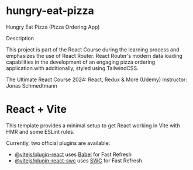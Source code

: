 # hungry-eat-pizza

Hungry Eat Pizza (Pizza Ordering App)

Description

This project is part of the React Course during the learning process and emphasizes the use of React Router.
React Router's modern data loading capabilities in the development of an engaging pizza ordering application.with additionally, styled using TailwindCSS.


The Ultimate React Course 2024: React, Redux & More (Udemy)
Instructor: Jonas Schmedtmann

# React + Vite

This template provides a minimal setup to get React working in Vite with HMR and some ESLint rules.

Currently, two official plugins are available:

- [@vitejs/plugin-react](https://github.com/vitejs/vite-plugin-react/blob/main/packages/plugin-react/README.md) uses [Babel](https://babeljs.io/) for Fast Refresh
- [@vitejs/plugin-react-swc](https://github.com/vitejs/vite-plugin-react-swc) uses [SWC](https://swc.rs/) for Fast Refresh